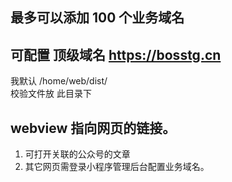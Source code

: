 ## 最多可以添加 100 个业务域名

## 可配置 顶级域名 https://bosstg.cn

我默认 /home/web/dist/  
校验文件放 此目录下

## webview 指向网页的链接。

1. 可打开关联的公众号的文章
2. 其它网页需登录小程序管理后台配置业务域名。
